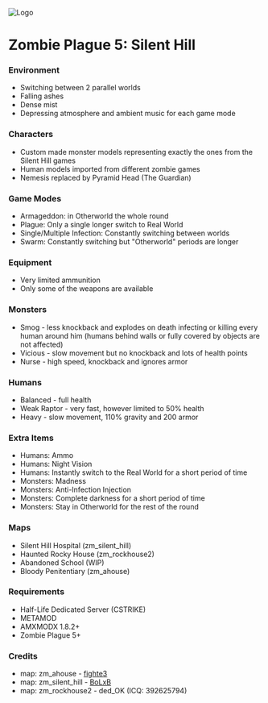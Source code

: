 ![Logo](https://1.bp.blogspot.com/-o0hEXzvB9WY/UI50JnAgtSI/AAAAAAAAALk/C-p1VVofD0c/s1600/dphclub.com_1203530122silent_hill_by_evilken26.jpg)
# Zombie Plague 5: Silent Hill #

### Environment ###
- Switching between 2 parallel worlds
- Falling ashes
- Dense mist
- Depressing atmosphere and ambient music for each game mode

### Characters ###
- Custom made monster models representing exactly the ones from the Silent Hill games
- Human models imported from different zombie games
- Nemesis replaced by Pyramid Head (The Guardian)

### Game Modes ###
- Armageddon: in Otherworld the whole round
- Plague: Only a single longer switch to Real World
- Single/Multiple Infection: Constantly switching between worlds
- Swarm: Constantly switching but "Otherworld" periods are longer

### Equipment ###
- Very limited ammunition
- Only some of the weapons are available

### Monsters ###
- Smog    - less knockback and explodes on death infecting or killing every human around him (humans behind walls or fully covered by objects are not affected)
- Vicious - slow movement but no knockback and lots of health points
- Nurse   - high speed, knockback and ignores armor

### Humans ###
- Balanced    - full health
- Weak Raptor - very fast, however limited to 50% health
- Heavy       - slow movement, 110% gravity and 200 armor

### Extra Items ###
- Humans:   Ammo
- Humans:   Night Vision
- Humans:   Instantly switch to the Real World for a short period of time
- Monsters: Madness
- Monsters: Anti-Infection Injection
- Monsters: Complete darkness for a short period of time
- Monsters: Stay in Otherworld for the rest of the round

### Maps ###
- Silent Hill Hospital (zm_silent_hill)
- Haunted Rocky House (zm_rockhouse2)
- Abandoned School (WIP)
- Bloody Penitentiary (zm_ahouse)

### Requirements ###
- Half-Life Dedicated Server (CSTRIKE)
- METAMOD
- AMXMODX 1.8.2+
- Zombie Plague 5+

### Credits ###
- map: zm_ahouse      - [fighte3](http://cs.gamebanana.com/maps/156238)
- map: zm_silent_hill - [BoLxB](http://cs.gamebanana.com/maps/140085)
- map: zm_rockhouse2  - ded_OK (ICQ: 392625794)